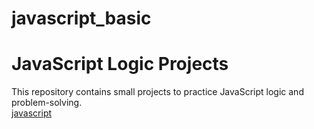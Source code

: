 # javascript_basic
# JavaScript Logic Projects  

This repository contains small projects to practice JavaScript logic and problem-solving.  
[javascript](https://github.com/ahmadalnajjar01/javascript_basic.git)
